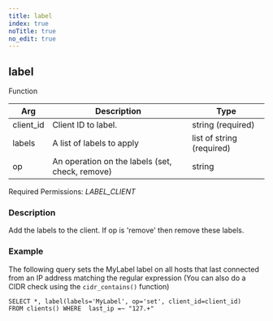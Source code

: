 ```yaml
---
title: label
index: true
noTitle: true
no_edit: true
---
```




<div class="vql_item"></div>


## label
<span class='vql_type pull-right page-header'>Function</span>



<div class="vqlargs"></div>

Arg | Description | Type
----|-------------|-----
client_id|Client ID to label.|string (required)
labels|A list of labels to apply|list of string (required)
op|An operation on the labels (set, check, remove)|string

Required Permissions: 
<i class="linkcolour label pull-right label-success">LABEL_CLIENT</i>

### Description

Add the labels to the client. If op is 'remove' then remove these labels.

### Example

The following query sets the MyLabel label on all hosts that last
connected from an IP address matching the regular expression (You
can also do a CIDR check using the `cidr_contains()` function)

```vql
SELECT *, label(labels='MyLabel', op='set', client_id=client_id)
FROM clients() WHERE  last_ip =~ "127.+"
```


